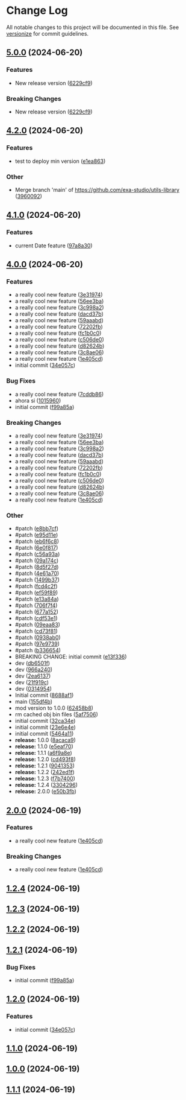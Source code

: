 # Change Log

All notable changes to this project will be documented in this file. See [versionize](https://github.com/versionize/versionize) for commit guidelines.

<a name="5.0.0"></a>
## [5.0.0](https://www.github.com/exa-studio/utils-library/releases/tag/v5.0.0) (2024-06-20)

### Features

* New release version ([6229cf9](https://www.github.com/exa-studio/utils-library/commit/6229cf9e482de628b5f95262f067e56f30c0f911))

### Breaking Changes

* New release version ([6229cf9](https://www.github.com/exa-studio/utils-library/commit/6229cf9e482de628b5f95262f067e56f30c0f911))

<a name="4.2.0"></a>
## [4.2.0](https://www.github.com/exa-studio/utils-library/releases/tag/v4.2.0) (2024-06-20)

### Features

* test to deploy min version ([e1ea863](https://www.github.com/exa-studio/utils-library/commit/e1ea863005a2f1b6338fe396cfe359f0ff11b433))

### Other

* Merge branch 'main' of https://github.com/exa-studio/utils-library ([3960092](https://www.github.com/exa-studio/utils-library/commit/3960092317d614d376e59d48f9911829004c0cac))

<a name="4.1.0"></a>
## [4.1.0](https://www.github.com/exa-studio/utils-library/releases/tag/v4.1.0) (2024-06-20)

### Features

* current Date feature ([97a8a30](https://www.github.com/exa-studio/utils-library/commit/97a8a30e8cd3837ac556db64c3f6c2c9904982f1))

<a name="4.0.0"></a>
## [4.0.0](https://www.github.com/exa-studio/utils-library/releases/tag/v4.0.0) (2024-06-20)

### Features

* a really cool new feature ([3e31974](https://www.github.com/exa-studio/utils-library/commit/3e31974ec4ae176bd8151f3e7b3e3cc1ba33dad5))
* a really cool new feature ([56ee3ba](https://www.github.com/exa-studio/utils-library/commit/56ee3ba29db1725bac2166d822ef8d77c886c828))
* a really cool new feature ([3c998a2](https://www.github.com/exa-studio/utils-library/commit/3c998a2e0a17612df79e0db5c53c561117ed5c0c))
* a really cool new feature ([dacd37b](https://www.github.com/exa-studio/utils-library/commit/dacd37b616049a0c9cdb88a695735b5e4f00d94b))
* a really cool new feature ([59aaabd](https://www.github.com/exa-studio/utils-library/commit/59aaabd6b4b6441dc1d359a5c0cedd1900ef135b))
* a really cool new feature ([72202fb](https://www.github.com/exa-studio/utils-library/commit/72202fb8cc8ce214c1b530b0c33c2aa89b4275f5))
* a really cool new feature ([fc1b0c0](https://www.github.com/exa-studio/utils-library/commit/fc1b0c04b693ded16ee84bd0dcf70306173ae5e5))
* a really cool new feature ([c506de0](https://www.github.com/exa-studio/utils-library/commit/c506de01446ea8de99665cbbe875259dc0f83146))
* a really cool new feature ([d82624b](https://www.github.com/exa-studio/utils-library/commit/d82624b15fd2527055e870659d35fcf9bc058918))
* a really cool new feature ([3c8ae06](https://www.github.com/exa-studio/utils-library/commit/3c8ae067705f8c34872f02547f3c2cfc9dde3fb2))
* a really cool new feature ([1e405cd](https://www.github.com/exa-studio/utils-library/commit/1e405cd7e66e31d744560388828c873bb2afee40))
* initial commit ([34e057c](https://www.github.com/exa-studio/utils-library/commit/34e057ce68fda3660c0c642880a456c060cf0ede))

### Bug Fixes

* a really cool new feature ([7cddb86](https://www.github.com/exa-studio/utils-library/commit/7cddb869d2555d9ab2234a66be5011d709728ed5))
* ahora si ([1015960](https://www.github.com/exa-studio/utils-library/commit/1015960a384529e2eae59499b10636aca9f7c3f6))
* initial commit ([f99a85a](https://www.github.com/exa-studio/utils-library/commit/f99a85a26635bf754201f0a1302a9f04224ea0a9))

### Breaking Changes

* a really cool new feature ([3e31974](https://www.github.com/exa-studio/utils-library/commit/3e31974ec4ae176bd8151f3e7b3e3cc1ba33dad5))
* a really cool new feature ([56ee3ba](https://www.github.com/exa-studio/utils-library/commit/56ee3ba29db1725bac2166d822ef8d77c886c828))
* a really cool new feature ([3c998a2](https://www.github.com/exa-studio/utils-library/commit/3c998a2e0a17612df79e0db5c53c561117ed5c0c))
* a really cool new feature ([dacd37b](https://www.github.com/exa-studio/utils-library/commit/dacd37b616049a0c9cdb88a695735b5e4f00d94b))
* a really cool new feature ([59aaabd](https://www.github.com/exa-studio/utils-library/commit/59aaabd6b4b6441dc1d359a5c0cedd1900ef135b))
* a really cool new feature ([72202fb](https://www.github.com/exa-studio/utils-library/commit/72202fb8cc8ce214c1b530b0c33c2aa89b4275f5))
* a really cool new feature ([fc1b0c0](https://www.github.com/exa-studio/utils-library/commit/fc1b0c04b693ded16ee84bd0dcf70306173ae5e5))
* a really cool new feature ([c506de0](https://www.github.com/exa-studio/utils-library/commit/c506de01446ea8de99665cbbe875259dc0f83146))
* a really cool new feature ([d82624b](https://www.github.com/exa-studio/utils-library/commit/d82624b15fd2527055e870659d35fcf9bc058918))
* a really cool new feature ([3c8ae06](https://www.github.com/exa-studio/utils-library/commit/3c8ae067705f8c34872f02547f3c2cfc9dde3fb2))
* a really cool new feature ([1e405cd](https://www.github.com/exa-studio/utils-library/commit/1e405cd7e66e31d744560388828c873bb2afee40))

### Other

* #patch ([e8bb7cf](https://www.github.com/exa-studio/utils-library/commit/e8bb7cff5f47cedec30a502e44b4cefbeaf10ca8))
* #patch ([e95d11e](https://www.github.com/exa-studio/utils-library/commit/e95d11eaacf3a64e181306bd1be68aa6171d450d))
* #patch ([eb6f6c8](https://www.github.com/exa-studio/utils-library/commit/eb6f6c8fd14f8e1b12829ec1326dd536c77e5a2d))
* #patch ([6e0f817](https://www.github.com/exa-studio/utils-library/commit/6e0f8175db161ff4f15e366cd942c89c7960b62e))
* #patch ([c56a93a](https://www.github.com/exa-studio/utils-library/commit/c56a93a283723a6d964304e52c4304ce3e6c970c))
* #patch ([09a174c](https://www.github.com/exa-studio/utils-library/commit/09a174c535d23f4fd812ced945585a0b23df0902))
* #patch ([8d5f27d](https://www.github.com/exa-studio/utils-library/commit/8d5f27dc488555331b184882d6759e6078649fe1))
* #patch ([4e61a70](https://www.github.com/exa-studio/utils-library/commit/4e61a70adc72f4ac93bcb5c50ad26e3ba608b02d))
* #patch ([1499b37](https://www.github.com/exa-studio/utils-library/commit/1499b37d14657eea554146202b93c4b51354816c))
* #patch ([fcd4c2f](https://www.github.com/exa-studio/utils-library/commit/fcd4c2f120ec6c77881e70c0aba7767a82123d45))
* #patch ([ef59f89](https://www.github.com/exa-studio/utils-library/commit/ef59f89ee2ab4f2eb89610e89d706b15484f0e5f))
* #patch ([e13a84a](https://www.github.com/exa-studio/utils-library/commit/e13a84a3da39499329cc7a4f8408c9df49fb09c8))
* #patch ([706f7f4](https://www.github.com/exa-studio/utils-library/commit/706f7f49870effe5ed569cb795f8a8b54a41d976))
* #patch ([677a152](https://www.github.com/exa-studio/utils-library/commit/677a15204109c311ae64dcf96bb75c50db46cf09))
* #patch ([cdf53e1](https://www.github.com/exa-studio/utils-library/commit/cdf53e153691c8edbbeb60b7ad445b5dfdc8dd2a))
* #patch ([09eaa83](https://www.github.com/exa-studio/utils-library/commit/09eaa83681b57d0123108ea390f91684772c525c))
* #patch ([cd73f81](https://www.github.com/exa-studio/utils-library/commit/cd73f8155105be0b69702fe072701d694c09f177))
* #patch ([0938ab0](https://www.github.com/exa-studio/utils-library/commit/0938ab0a989b3e2338529fc506e538ed2206b0fc))
* #patch ([97e9739](https://www.github.com/exa-studio/utils-library/commit/97e9739792c4c07d908740fcedb494de66f1ea35))
* #patch ([b336654](https://www.github.com/exa-studio/utils-library/commit/b33665464389826305a7fdb89096ae46d8fd649c))
* BREAKING CHANGE: initial commit ([e13f336](https://www.github.com/exa-studio/utils-library/commit/e13f3365f0ca425f823a91b9b439f49c220cbba4))
* dev ([db6501f](https://www.github.com/exa-studio/utils-library/commit/db6501f5550551cca63d7b562ebb45473997daa2))
* dev ([966a240](https://www.github.com/exa-studio/utils-library/commit/966a24029553998ad587e7f693e5e6f0185b15da))
* dev ([2ea6137](https://www.github.com/exa-studio/utils-library/commit/2ea6137a0f50721bffa7b6b910ab6f16359309a4))
* dev ([21f919c](https://www.github.com/exa-studio/utils-library/commit/21f919ca7ca97093db86a8304f739801d4f61e75))
* dev ([0314954](https://www.github.com/exa-studio/utils-library/commit/0314954657c65a71ccb285e44ee52d76187cc0fc))
* Initial commit ([8688af1](https://www.github.com/exa-studio/utils-library/commit/8688af17d1c21b8b5678142e41c43d51eec7b28f))
* main ([155df4b](https://www.github.com/exa-studio/utils-library/commit/155df4bbee492d16961167c11be7b07b622efcaa))
* mod version to 1.0.0 ([62458b8](https://www.github.com/exa-studio/utils-library/commit/62458b8089339093ee1dd94938cf0b224eb05c10))
* rm cached obj bin files ([5af7506](https://www.github.com/exa-studio/utils-library/commit/5af7506468fbd64ede560cfcc4a91ff5cb3dfe7c))
* initial commit ([32ca34e](https://www.github.com/exa-studio/utils-library/commit/32ca34e7ab8052a6d026285517f78e916e765624))
* initial commit ([23e6e4e](https://www.github.com/exa-studio/utils-library/commit/23e6e4e076fd0287c765cca896c271cd7659d43f))
* initial commit ([5464a11](https://www.github.com/exa-studio/utils-library/commit/5464a112711fcb982ff1b51b7ecdaded5386a3cd))
* **release:** 1.0.0 ([8acaca9](https://www.github.com/exa-studio/utils-library/commit/8acaca9305bf9f49bcbb9b34d506a134629d2425))
* **release:** 1.1.0 ([e5eaf70](https://www.github.com/exa-studio/utils-library/commit/e5eaf703d6959fc751559ed7efe23a8f2c51fa54))
* **release:** 1.1.1 ([a6f9a8e](https://www.github.com/exa-studio/utils-library/commit/a6f9a8e673d68f95d973b788afa2b14b39377bf5))
* **release:** 1.2.0 ([cd493f8](https://www.github.com/exa-studio/utils-library/commit/cd493f8aa5e599aa5decb84a444d65193cebb376))
* **release:** 1.2.1 ([9041353](https://www.github.com/exa-studio/utils-library/commit/904135311314a9ed239e7622b5f52ad276d6e7ad))
* **release:** 1.2.2 ([242ed1f](https://www.github.com/exa-studio/utils-library/commit/242ed1f0e67c0913d6467ab6c0e82de349da766c))
* **release:** 1.2.3 ([f7b7400](https://www.github.com/exa-studio/utils-library/commit/f7b7400dcefc576192ae55bd5ba890778262bf51))
* **release:** 1.2.4 ([3304296](https://www.github.com/exa-studio/utils-library/commit/33042965dd92dd5725d8617137e65b9cdd9bfb28))
* **release:** 2.0.0 ([e50b3fb](https://www.github.com/exa-studio/utils-library/commit/e50b3fb0b235ff958bb7223aaff69e43a99e3ffb))

<a name="2.0.0"></a>
## [2.0.0](https://www.github.com/exa-studio/utils-library/releases/tag/v2.0.0) (2024-06-19)

### Features

* a really cool new feature ([1e405cd](https://www.github.com/exa-studio/utils-library/commit/1e405cd7e66e31d744560388828c873bb2afee40))

### Breaking Changes

* a really cool new feature ([1e405cd](https://www.github.com/exa-studio/utils-library/commit/1e405cd7e66e31d744560388828c873bb2afee40))

<a name="1.2.4"></a>
## [1.2.4](https://www.github.com/exa-studio/utils-library/releases/tag/v1.2.4) (2024-06-19)

<a name="1.2.3"></a>
## [1.2.3](https://www.github.com/exa-studio/utils-library/releases/tag/v1.2.3) (2024-06-19)

<a name="1.2.2"></a>
## [1.2.2](https://www.github.com/exa-studio/utils-library/releases/tag/v1.2.2) (2024-06-19)

<a name="1.2.1"></a>
## [1.2.1](https://www.github.com/exa-studio/utils-library/releases/tag/v1.2.1) (2024-06-19)

### Bug Fixes

* initial commit ([f99a85a](https://www.github.com/exa-studio/utils-library/commit/f99a85a26635bf754201f0a1302a9f04224ea0a9))

<a name="1.2.0"></a>
## [1.2.0](https://www.github.com/exa-studio/utils-library/releases/tag/v1.2.0) (2024-06-19)

### Features

* initial commit ([34e057c](https://www.github.com/exa-studio/utils-library/commit/34e057ce68fda3660c0c642880a456c060cf0ede))

<a name="1.1.0"></a>
## [1.1.0](https://www.github.com/exa-studio/utils-library/releases/tag/v1.1.0) (2024-06-19)

<a name="1.0.0"></a>
## [1.0.0](https://www.github.com/exa-studio/utils-library/releases/tag/v1.0.0) (2024-06-19)

<a name="1.1.1"></a>
## [1.1.1](https://www.github.com/exa-studio/utils-library/releases/tag/v1.1.1) (2024-06-19)

